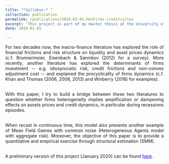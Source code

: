 ```yaml
---
title: "*Syllabus:* "
collection: publication
permalink: /publications/2019-02-01-HetFirms-creditcycles
excerpt: 'This project is part of my master thesis at the University of Chicago. It explores what are the effects of firms heterogeneity on assets prices and credit cycles during boom and bust.'
date: 2019-01-01

---
```


<div style="text-align: justify"> 
For two decades now, the macro-finance literature has explored the role of financial frictions and risk structure on liquidity and asset prices dynamics (c.f. Brunnermeier, Eisenbach & Sannikov (2012) for a survey). More recently, another literature has explored the determinants of firms investment -- e.g. idiosyncratic risk, credit frictions and non-convex adjustment cost -- and explained the procyclicality of firms dynamics (c.f. Khan and Thomas (2006, 2008, 2013) and Winberry (2018) for examples). <br/>  <br/> 

With this paper, I try to build a bridge between these two literatures to question whether firms heterogeneity implies amplification or dampening effects on assets prices and credit dynamics, in particular during recessions episodes. <br/>  <br/>

When recast in continuous time, this model also presents another example of Mean Field Games with common noise (Heterogeneous Agents model with aggregate risk). Moreover, the objective of this paper is to provide a quantitative and empirical exercise through structural estimation (SMM). <br/>  <br/>


A preliminary version of this project (January 2020) can be found <a href='https://thomasbourany.github.io/files/CreditCycles_HetFirms_ThBourany_v2.pdf' style="color:blue">here</a>. </div>
